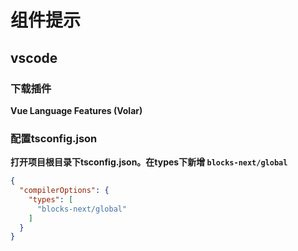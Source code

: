 # 组件提示

## vscode

### 下载插件
**Vue Language Features (Volar)**


### 配置tsconfig.json
**打开项目根目录下tsconfig.json。在types下新增 `blocks-next/global`**
```json
{
  "compilerOptions": {
    "types": [
      "blocks-next/global" 
    ]
  }
}

```






